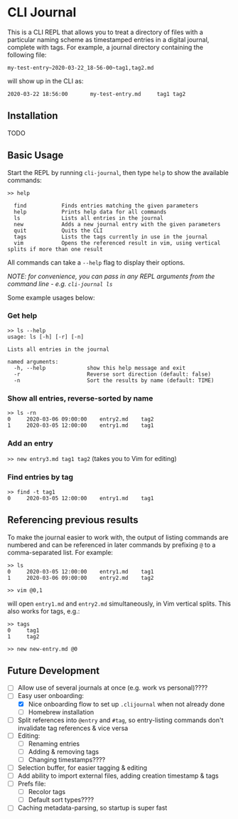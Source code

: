 # CLI Journal

This is a CLI REPL that allows you to treat a directory of files with a particular naming scheme as timestamped entries in a digital journal, complete with tags. For example, a journal directory containing the following file:

```
my-test-entry~2020-03-22_18-56-00~tag1,tag2.md
```

will show up in the CLI as:

```
2020-03-22 18:56:00       my-test-entry.md     tag1 tag2
```

## Installation
TODO

## Basic Usage
Start the REPL by running `cli-journal`, then type `help` to show the available commands:

```
>> help

  find           Finds entries matching the given parameters
  help           Prints help data for all commands
  ls             Lists all entries in the journal
  new            Adds a new journal entry with the given parameters
  quit           Quits the CLI
  tags           Lists the tags currently in use in the journal
  vim            Opens the referenced result in vim, using vertical splits if more than one result
```

All commands can take a `--help` flag to display their options.

_NOTE: for convenience, you can pass in any REPL arguments from the command line - e.g. `cli-journal ls`_

Some example usages below:

### Get help
```
>> ls --help
usage: ls [-h] [-r] [-n]

Lists all entries in the journal

named arguments:
  -h, --help             show this help message and exit
  -r                     Reverse sort direction (default: false)
  -n                     Sort the results by name (default: TIME)
```

### Show all entries, reverse-sorted by name 
```
>> ls -rn
0     2020-03-06 09:00:00    entry2.md    tag2
1     2020-03-05 12:00:00    entry1.md    tag1
```


### Add an entry
`>> new entry3.md tag1 tag2` (takes you to Vim for editing)

### Find entries by tag
```
>> find -t tag1
0     2020-03-05 12:00:00    entry1.md    tag1
```

## Referencing previous results
To make the journal easier to work with, the output of listing commands are numbered and can be referenced in later commands by prefixing `@` to a comma-separated list. For example:

```
>> ls
0     2020-03-05 12:00:00    entry1.md    tag1
1     2020-03-06 09:00:00    entry2.md    tag2

>> vim @0,1
```

will open `entry1.md` and `entry2.md` simultaneously, in Vim vertical splits. This also works for tags, e.g.:

```
>> tags
0     tag1
1     tag2

>> new new-entry.md @0
```

## Future Development
* [ ] Allow use of several journals at once (e.g. work vs personal)????
* [ ] Easy user onboarding:
    * [x] Nice onboarding flow to set up `.clijournal` when not already done
    * [ ] Homebrew installation
* [ ] Split references into `@entry` and `#tag`, so entry-listing commands don't invalidate tag references & vice versa
* [ ] Editing:
    * [ ] Renaming entries
    * [ ] Adding & removing tags
    * [ ] Changing timestamps????
* [ ] Selection buffer, for easier tagging & editing
* [ ] Add ability to import external files, adding creation timestamp & tags
* [ ] Prefs file:
    * [ ] Recolor tags
    * [ ] Default sort types????
* [ ] Caching metadata-parsing, so startup is super fast
